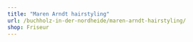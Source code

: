 ```yaml
---
title: "Maren Arndt hairstyling"
url: /buchholz-in-der-nordheide/maren-arndt-hairstyling/
shop: Friseur
---
```

